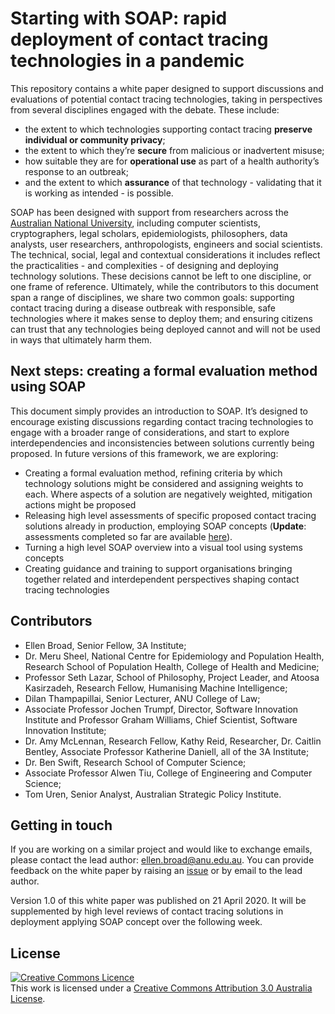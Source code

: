 # Starting with SOAP: rapid deployment of contact tracing technologies in a pandemic

This repository contains a white paper designed to support discussions and evaluations of potential contact tracing technologies, taking in perspectives from several disciplines engaged with the debate. These include:  

* the extent to which technologies supporting contact tracing **preserve individual or community privacy**;
* the extent to which they’re **secure** from malicious or inadvertent misuse;
* how suitable they are for **operational use** as part of a health authority’s response to an outbreak;
* and the extent to which **assurance** of that technology - validating that it is working as intended - is possible.

SOAP has been designed with support from researchers across the [Australian National University](https://www.anu.edu.au/), including computer scientists, cryptographers, legal scholars, epidemiologists, philosophers, data analysts, user researchers, anthropologists, engineers and social scientists. The technical, social, legal and contextual considerations it includes reflect the practicalities - and complexities - of designing and deploying technology solutions. These decisions cannot be left to one discipline, or one frame of reference. Ultimately, while the contributors to this document span a range of disciplines, we share two common goals: supporting contact tracing during a disease outbreak with responsible, safe technologies where it makes sense to deploy them; and ensuring citizens can trust that any technologies being deployed cannot and will not be used in ways that ultimately harm them.

## Next steps: creating a formal evaluation method using SOAP
This document simply provides an introduction to SOAP. It’s designed to encourage existing discussions regarding contact tracing technologies to engage with a broader range of considerations, and start to explore interdependencies and inconsistencies between solutions currently being proposed. In future versions of this framework, we are exploring:

* Creating a formal evaluation method, refining criteria by which technology solutions might be considered and assigning weights to each. Where aspects of a solution are negatively weighted, mitigation actions might be proposed
* Releasing high level assessments of specific proposed contact tracing solutions already in production, employing SOAP concepts (**Update**: assessments completed so far are available [here](https://github.com/anu-act-health-covid19-support/SOAP-evaluation/tree/master/SOAP-applied)).
* Turning a high level SOAP overview into a visual tool using systems concepts
* Creating guidance and training to support organisations bringing together related and interdependent perspectives shaping contact tracing technologies


## Contributors

* Ellen Broad, Senior Fellow, 3A Institute;
* Dr. Meru Sheel, National Centre for Epidemiology and Population Health, Research School of Population Health, College of Health and Medicine;
* Professor Seth Lazar, School of Philosophy, Project Leader, and Atoosa Kasirzadeh, Research Fellow, Humanising Machine Intelligence;
* Dilan Thampapillai, Senior Lecturer, ANU College of Law;
* Associate Professor Jochen Trumpf, Director, Software Innovation Institute and Professor Graham Williams, Chief Scientist, Software Innovation Institute;
* Dr. Amy McLennan, Research Fellow, Kathy Reid, Researcher, Dr. Caitlin Bentley, Associate Professor Katherine Daniell, all of the 3A Institute;
* Dr. Ben Swift, Research School of Computer Science;
* Associate Professor Alwen Tiu, College of Engineering and Computer Science;
* Tom Uren, Senior Analyst, Australian Strategic Policy Institute.

## Getting in touch

If you are working on a similar project and would like to exchange emails, please contact the lead author: ellen.broad@anu.edu.au. You can provide feedback on the white paper by raising an [issue](https://github.com/anu-act-health-covid19-support/SOAP-evaluation/issues) or by email to the lead author.

Version 1.0 of this white paper was published on 21 April 2020. It will be supplemented by high level reviews of contact tracing solutions in deployment applying SOAP concept over the following week.

## License

[![Creative Commons Licence](https://i.creativecommons.org/l/by/3.0/au/88x31.png)](http://creativecommons.org/licenses/by/3.0/au/)  
This work is licensed under a [Creative Commons Attribution 3.0 Australia License](http://creativecommons.org/licenses/by/3.0/au/).
